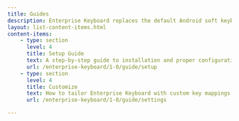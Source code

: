 ```yaml
---
title: Guides
description: Enterprise Keyboard replaces the default Android soft keyboard with a customizable keyboard designed for the workplace.  
layout: list-content-items.html
content-items:
    - type: section
      level: 4
      title: Setup Guide
      text: A step-by-step guide to installation and proper configuration of Enterprise Keyboard on a device
      url: /enterprise-keyboard/1-0/guide/setup
    - type: section
      level: 4
      title: Customize
      text: How to tailor Enterprise Keyboard with custom key mappings and industry-specific content and features 
      url: /enterprise-keyboard/1-0/guide/settings

---
```


